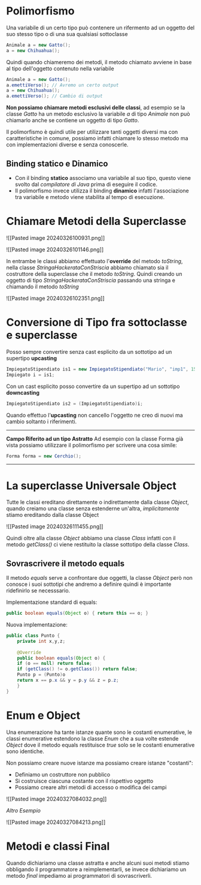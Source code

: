# Polimorfismo

Una variabile di un certo tipo può contenere un rifermento ad un oggetto del suo stesso tipo o di una sua qualsiasi sottoclasse

```java
Animale a = new Gatto();
a = new Chihuahua();
```

Quindi quando chiameremo dei metodi, il metodo chiamato avviene in base al tipo dell'oggetto contenuto nella variabile

```java
Animale a = new Gatto();
a.emettiVerso(); // Avremo un certo output
a = new Chihuahua();
a.emettiVerso(); // Cambio di output
```

**Non possiamo chiamare metodi esclusivi delle classi**, ad esempio se la classe _Gatto_ ha un metodo esclusivo la variabile _a_ di tipo _Animale_ non può chiamarlo anche se contiene un oggetto di tipo _Gatto_.

Il polimorfismo è quindi utile per utilizzare tanti oggetti diversi ma con caratteristiche in comune, possiamo infatti chiamare lo stesso metodo ma con implementazioni diverse e senza conoscerle.

## Binding statico e Dinamico

- Con il binding **statico** associamo una variabile al suo tipo, questo viene svolto dal _compilatore di Java_ prima di eseguire il codice.
- Il polimorfismo invece utilizza il binding **dinamico** infatti l'associazione tra variabile e metodo viene stabilita al tempo di esecuzione.

# Chiamare Metodi della Superclasse

![[Pasted image 20240326100931.png]]

![[Pasted image 20240326101146.png]]

In entrambe le classi abbiamo effettuato l'**override** del metodo _toString_, nella classe _StringaHackerataConStriscia_ abbiamo chiamato sia il costruttore della superclasse che il metodo _toString_.
Quindi creando un oggetto di tipo _StringaHackerataConStriscia_ passando una stringa e chiamando il metodo _toString_

![[Pasted image 20240326102351.png]]

# Conversione di Tipo fra sottoclasse e superclasse

Posso sempre convertire senza cast esplicito da un sottotipo ad un supertipo **upcasting**

```java
ImpiegatoStipendiato is1 = new ImpiegatoStipendiato("Mario", "imp1", 1500);
Impiegato i = is1;
```

Con un cast esplicito posso convertire da un supertipo ad un sottotipo **downcasting**

```java
ImpiegatoStipendiato is2 = (ImpiegatoStipendiato)i;
```

Quando effettuo l'**upcasting** non cancello l'oggetto ne creo di nuovi ma cambio soltanto i riferimenti.

---

**Campo Riferito ad un tipo Astratto**
Ad esempio con la classe Forma già vista possiamo utilizzare il polimorfismo per scrivere una cosa simile:

```java
Forma forma = new Cerchio();
```

---

# La superclasse Universale Object

Tutte le classi ereditano direttamente o indirettamente dalla classe _Object_, quando creiamo una classe senza estenderne un'altra, _implicitamente_ stiamo ereditando dalla classe Object

![[Pasted image 20240326111455.png]]

Quindi oltre alla classe _Object_ abbiamo una classe _Class_ infatti con il metodo _getClass()_ ci viene restituito la classe sottotipo della classe _Class_.

## Sovrascrivere il metodo equals

Il metodo _equals_ serve a confrontare due oggetti, la classe _Object_ però non conosce i suoi sottotipi che andremo a definire quindi è importante ridefinirlo se necesssario.

Implementazione standard di equals:

```java
public boolean equals(Object o) { return this == o; }
```

Nuova implementazione:

```java
public class Punto {
	private int x,y,z;
	
	@Override
	public boolean equals(Object o) {
	if (o == null) return false;
	if (getClass() != o.getClass()) return false;
	Punto p = (Punto)o
	return x == p.x && y = p.y && z = p.z;
	}
}
```

# Enum e Object

Una enumerazione ha tante istanze quante sono le costanti enumerative, le classi enumerative estendono la classe _Enum_ che a sua volte estende _Object_ dove il metodo equals restituisce _true_ solo se le costanti enumerative sono identiche.

Non possiamo creare nuove istanze ma possiamo creare istanze "costanti":

- Definiamo un costruttore non pubblico
- Si costruisce ciascuna costante con il rispettivo oggetto
- Possiamo creare altri metodi di accesso o modifica dei campi

![[Pasted image 20240327084032.png]]

_Altro Esempio_

![[Pasted image 20240327084213.png]]

# Metodi e classi Final

Quando dichiariamo una classe astratta e anche alcuni suoi metodi stiamo obbligando il programmatore a reimplementarli, se invece dichiariamo un metodo _final_ impediamo ai programmatori di sovrascriverli.
